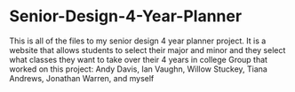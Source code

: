 # Senior-Design-4-Year-Planner
This is all of the files to my senior design 4 year planner project. It is a website that allows students to select their major and minor and they select what classes they want to take over their 4 years in college
Group that worked on this project: Andy Davis, Ian Vaughn, Willow Stuckey, Tiana Andrews, Jonathan Warren, and myself
